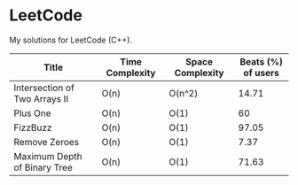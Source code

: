 # LeetCode

My solutions for LeetCode (C++).

| Title                         | Time Complexity | Space Complexity | Beats (%) of users |
| ----------------------------- | --------------- | ---------------- | ------------------ |
| Intersection of Two Arrays II | O(n)            | O(n^2)           | 14.71              |
| Plus One                      | O(n)            | O(1)             | 60                 |
| FizzBuzz                      | O(n)            | O(1)             | 97.05              |
| Remove Zeroes                 | O(n)            | O(1)             | 7.37               |
| Maximum Depth of Binary Tree  | O(n)            | O(1)             | 71.63              |
